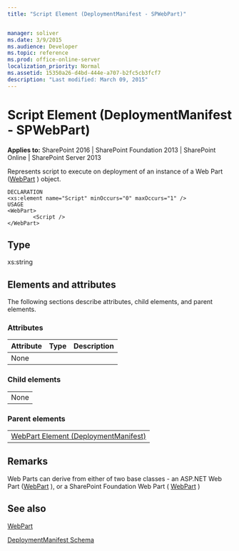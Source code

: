 ```yaml
---
title: "Script Element (DeploymentManifest - SPWebPart)"


manager: soliver
ms.date: 3/9/2015
ms.audience: Developer
ms.topic: reference
ms.prod: office-online-server
localization_priority: Normal
ms.assetid: 15350a26-d4bd-444e-a707-b2fc5cb3fcf7
description: "Last modified: March 09, 2015"
---
```


# Script Element (DeploymentManifest - SPWebPart)

 
  
 **Applies to:** SharePoint 2016 | SharePoint Foundation 2013 | SharePoint Online | SharePoint Server 2013 
  
Represents script to execute on deployment of an instance of a Web Part ([WebPart](https://msdn.microsoft.com/library/Microsoft.SharePoint.WebPartPages.WebPart.aspx) ) object. 
  
```
DECLARATION
<xs:element name="Script" minOccurs="0" maxOccurs="1" />
USAGE
<WebPart>
        <Script />
</WebPart>

```

## Type

xs:string 
  
## Elements and attributes

The following sections describe attributes, child elements, and parent elements.

### Attributes

|**Attribute**|**Type**|**Description**|
|:-----|:-----|:-----|
|None  <br/> |||
   
### Child elements

||
|:-----|
|None |
   
### Parent elements

||
|:-----|
|[WebPart Element (DeploymentManifest)](webpart-element-deploymentmanifest.md)
   
## Remarks

Web Parts can derive from either of two base classes - an ASP.NET Web Part ([WebPart](https://msdn.microsoft.com/library/System.Web.UI.WebControls.WebParts.WebPart.aspx) ), or a SharePoint Foundation Web Part ( [WebPart](https://msdn.microsoft.com/library/Microsoft.SharePoint.WebPartPages.WebPart.aspx) ) 
  
## See also



[WebPart](https://msdn.microsoft.com/library/Microsoft.SharePoint.WebPartPages.WebPart.aspx)


[DeploymentManifest Schema](deploymentmanifest-schema.md)

